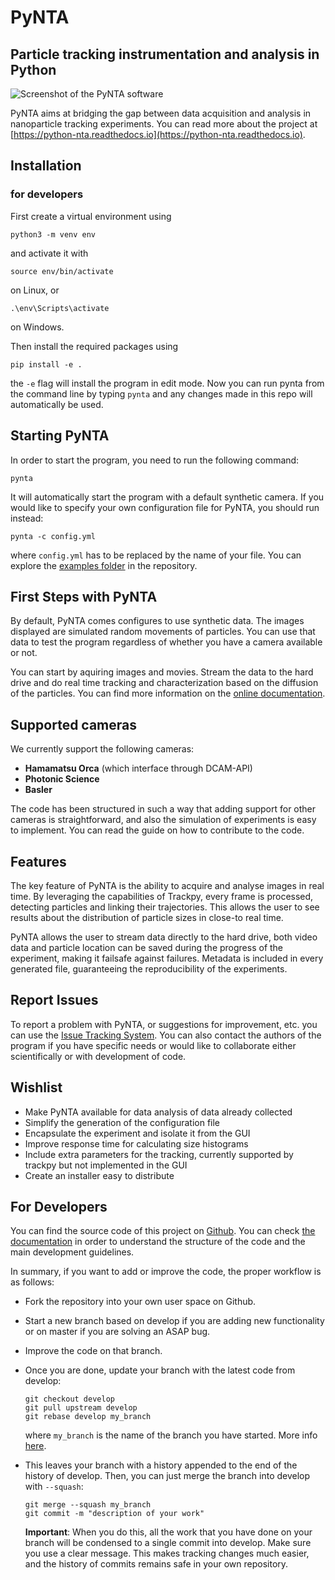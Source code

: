 # PyNTA
## Particle tracking instrumentation and analysis in Python

![Screenshot of the PyNTA software](docs/media/screenshot_01.png?raw=true "PyNTA acquiring")

PyNTA aims at bridging the gap between data acquisition and analysis in nanoparticle tracking experiments. You can read more about the project at [https://python-nta.readthedocs.io](https://python-nta.readthedocs.io).

## Installation

### for developers
First create a virtual environment using 

    python3 -m venv env

and activate it with 

    source env/bin/activate

on Linux, or 

    .\env\Scripts\activate

on Windows.

Then install the required packages using 

    pip install -e .
    
the `-e` flag will install the program in edit mode. Now you can run pynta from the command line by typing `pynta` and any changes made in this repo will automatically be used.
## Starting PyNTA
In order to start the program, you need to run the following command: 

    pynta
    
It will automatically start the program with a default synthetic camera. If you would like to specify your own configuration file for PyNTA, you should run instead:

    pynta -c config.yml
    
where ``config.yml`` has to be replaced by the name of your file. You can explore the [examples folder](https://github.com/nanoepics/pynta/tree/master/examples) in the repository.

## First Steps with PyNTA
By default, PyNTA comes configures to use synthetic data. The images displayed are simulated random movements of particles. You can use that data to test the program regardless of whether you have a camera available or not. 

You can start by aquiring images and movies. Stream the data to the hard drive and do real time tracking and characterization based on the diffusion of the particles. You can find more information on the [online documentation](http://nanoepics.github.io/pynta).

## Supported cameras
We currently support the following cameras:
* **Hamamatsu Orca** (which interface through DCAM-API)
* **Photonic Science** 
* **Basler**

The code has been structured in such a way that adding support for other cameras is straightforward, and also the simulation of experiments is easy to implement. You can read the guide on how to contribute to the code. 

## Features
The key feature of PyNTA is the ability to acquire and analyse images in real time. By leveraging the capabilities of Trackpy, every frame is processed, detecting particles and linking their trajectories. This allows the user to see results about the distribution of particle sizes in close-to real time. 

PyNTA allows the user to stream data directly to the hard drive, both video data and particle location can be saved during the progress of the experiment, making it failsafe against failures. Metadata is included in every generated file, guaranteeing the reproducibility of the experiments. 

## Report Issues
To report a problem with PyNTA, or suggestions for improvement, etc. you can use the [Issue Tracking System](https://github.com/nanoepics/pynta/issues). You can also contact the authors of the program if you have specific needs or would like to collaborate either scientifically or with development of code.

## Wishlist
* Make PyNTA available for data analysis of data already collected
* Simplify the generation of the configuration file
* Encapsulate the experiment and isolate it from the GUI
* Improve response time for calculating size histograms
* Include extra parameters for the tracking, currently supported by trackpy but not implemented in the GUI
* Create an installer easy to distribute

## For Developers
You can find the source code of this project on [Github](https://github.com/nanoepics/pynta). You can check [the documentation](https://nanoepics.github.io/pynta) in order to understand the structure of the code and the main development guidelines. 

In summary, if you want to add or improve the code, the proper workflow is as follows: 

* Fork the repository into your own user space on Github.
* Start a new branch based on develop if you are adding new functionality or on master if you are solving an ASAP bug.
* Improve the code on that branch.
* Once you are done, update your branch with the latest code from develop:

    ```
    git checkout develop
    git pull upstream develop
    git rebase develop my_branch
    ```
    
    where `my_branch` is the name of the branch you have started. More info [here](https://git-scm.com/docs/git-rebase).
* This leaves your branch with a history appended to the end of the history of develop. Then, you can just merge the branch into develop with ``--squash``:
    ```
    git merge --squash my_branch
    git commit -m "description of your work"
    ```
    **Important**: When you do this, all the work that you have done on your branch will be condensed to a single commit into develop. Make sure you use a clear message. This makes tracking changes much easier, and the history of commits remains safe in your own repository.